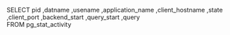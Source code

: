 SELECT 
    pid
    ,datname
    ,usename
    ,application_name
    ,client_hostname
    ,state
    ,client_port
    ,backend_start
    ,query_start
    ,query  
FROM pg_stat_activity
